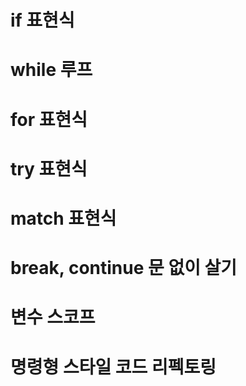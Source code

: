 # if 표현식
# while 루프
# for 표현식
# try 표현식
# match 표현식
# break, continue 문 없이 살기
# 변수 스코프
# 명령형 스타일 코드 리펙토링
